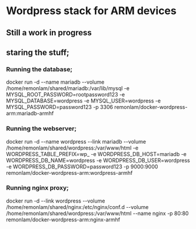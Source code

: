 # Wordpress stack for ARM devices

## Still a work in progress


## staring the stuff;

### Running the database;
docker run -d --name mariadb --volume /home/remonlam/shared/mariadb:/var/lib/mysql -e MYSQL_ROOT_PASSWORD=rootpassword123 -e MYSQL_DATABASE=wordpress -e MYSQL_USER=wordpress -e MYSQL_PASSWORD=password123 -p 3306 remonlam/docker-wordpress-arm:mariadb-armhf

### Running the webserver;
docker run -d --name wordpress --link mariadb --volume /home/remonlam/shared/wordpress:/var/www/html -e WORDPRESS_TABLE_PREFIX=wp_ -e WORDPRESS_DB_HOST=mariadb -e WORDPRESS_DB_NAME=wordpress -e WORDPRESS_DB_USER=wordpress -e WORDPRESS_DB_PASSWORD=password123 -p 9000:9000 remonlam/docker-wordpress-arm:wordpress-armhf

### Running nginx proxy;
docker run -d --link wordpress --volume /home/remonlam/shared/nginx:/etc/nginx/conf.d --volume /home/remonlam/shared/wordpress:/var/www/html --name nginx -p 80:80 remonlam/docker-wordpress-arm:nginx-armhf
